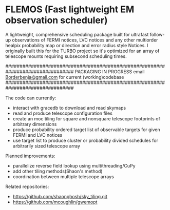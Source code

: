 # FLEMOS (Fast lightweight EM observation scheduler)
A lightweight, comprehensive scheduling package built for ultrafast follow-up observations of FERMI notices, LVC notices and any other multiorder healpix probability map or direction and error radius style Notices. I originally built this for the TURBO project so it's optimized for an array of telescope mounts requiring subsecond scheduling times.

################################################################################
PACKAGING IN PROGRESS
email Borderbenja@gmail.com for current (working)codebase
################################################################################

The code can currently:
- interact with gracedb to download and read skymaps
- read and produce telescope configuration files
- create an moc tiling for square and nonsquare telescope footprints of arbitrary dimensions
- produce probability ordered target list of observable targets for given FERMI and LVC notices
- use target list to produce cluster or probability divided schedules for arbitrarily sized telescope array

Planned improvements:
- parallelize reverse field lookup using multithreading/CuPy
- add other tiling methods(Shaon's method)
- coordination between multiple telescope arrays


Related repositories:
- https://github.com/shaonghosh/sky_tiling.git 
- https://github.com/mcoughlin/gwemopt
